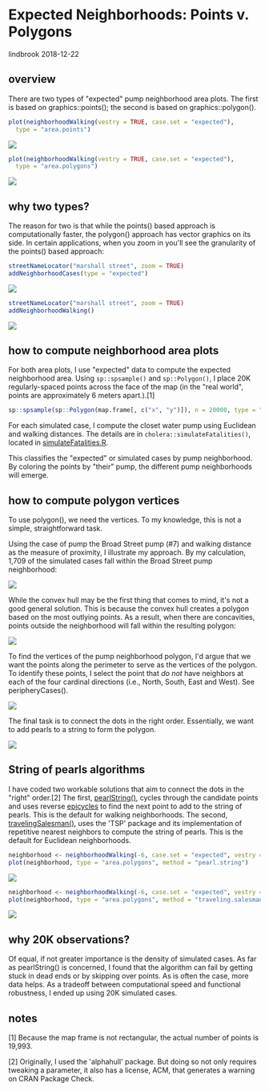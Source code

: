 Expected Neighborhoods: Points v. Polygons
================
lindbrook
2018-12-22

overview
--------

There are two types of "expected" pump neighborhood area plots. The first is based on graphics::points(); the second is based on graphics::polygon().

``` r
plot(neighborhoodWalking(vestry = TRUE, case.set = "expected"),
  type = "area.points")
```

<img src="pump.neighborhoods.notes_files/figure-markdown_github/area_points-1.png" style="display: block; margin: auto;" />

``` r
plot(neighborhoodWalking(vestry = TRUE, case.set = "expected"),
  type = "area.polygons")
```

<img src="pump.neighborhoods.notes_files/figure-markdown_github/area_polygons-1.png" style="display: block; margin: auto;" />

why two types?
--------------

The reason for two is that while the points() based approach is computationally faster, the polygon() approach has vector graphics on its side. In certain applications, when you zoom in you'll see the granularity of the points() based approach:

``` r
streetNameLocator("marshall street", zoom = TRUE)
addNeighborhoodCases(type = "expected")
```

<img src="pump.neighborhoods.notes_files/figure-markdown_github/marshall_points-1.png" style="display: block; margin: auto;" />

``` r
streetNameLocator("marshall street", zoom = TRUE)
addNeighborhoodWalking()
```

<img src="pump.neighborhoods.notes_files/figure-markdown_github/marshall_polygons-1.png" style="display: block; margin: auto;" />

how to compute neighborhood area plots
--------------------------------------

For both area plots, I use "expected" data to compute the expected neighborhood area. Using `sp::spsample()` and `sp::Polygon()`, I place 20K regularly-spaced points across the face of the map (in the "real world", points are approximately 6 meters apart.).[1]

``` r
sp::spsample(sp::Polygon(map.frame[, c("x", "y")]), n = 20000, type = "regular")
```

For each simulated case, I compute the closet water pump using Euclidean and walking distances. The details are in `cholera::simulateFatalities()`, located in [simulateFatalities.R](https://github.com/lindbrook/cholera/blob/master/R/simulateFatalities.R).

This classifies the "expected" or simulated cases by pump neighborhood. By coloring the points by "their" pump, the different pump neighborhoods will emerge.

how to compute polygon vertices
-------------------------------

To use polygon(), we need the vertices. To my knowledge, this is not a simple, straightforward task.

Using the case of pump the Broad Street pump (\#7) and walking distance as the measure of proximity, I illustrate my approach. By my calculation, 1,709 of the simulated cases fall within the Broad Street pump neighborhood:

![](cloud-1.png)

While the convex hull may be the first thing that comes to mind, it's not a good general solution. This is because the convex hull creates a polygon based on the most outlying points. As a result, when there are concavities, points outside the neighborhood will fall within the resulting polygon:

![](hull-1.png)

To find the vertices of the pump neighborhood polygon, I'd argue that we want the points along the perimeter to serve as the vertices of the polygon. To identify these points, I select the point that *do not* have neighbors at each of the four cardinal directions (i.e., North, South, East and West). See peripheryCases().

![](perimeter-1.png)

The final task is to connect the dots in the right order. Essentially, we want to add pearls to a string to form the polygon.

![](pearl_string-1.png)

String of pearls algorithms
---------------------------

I have coded two workable solutions that aim to connect the dots in the "right" order.[2] The first, [pearlString()](https://github.com/lindbrook/cholera/blob/master/R/pearlString.R), cycles through the candidate points and uses reverse [epicycles](https://en.wikipedia.org/wiki/Deferent_and_epicycle) to find the next point to add to the string of pearls. This is the default for walking neighborhoods. The second, [travelingSalesman()](https://github.com/lindbrook/cholera/blob/master/R/pearlString.R), uses the 'TSP' package and its implementation of repetitive nearest neighbors to compute the string of pearls. This is the default for Euclidean neighborhoods.

``` r
neighborhood <- neighborhoodWalking(-6, case.set = "expected", vestry = TRUE)
plot(neighborhood, type = "area.polygons", method = "pearl.string")
```

<img src="pump.neighborhoods.notes_files/figure-markdown_github/pearl_string-1.png" style="display: block; margin: auto;" />

``` r
neighborhood <- neighborhoodWalking(-6, case.set = "expected", vestry = TRUE)
plot(neighborhood, type = "area.polygons", method = "traveling.salesman")
```

<img src="pump.neighborhoods.notes_files/figure-markdown_github/traveling-1.png" style="display: block; margin: auto;" />

why 20K observations?
---------------------

Of equal, if not greater importance is the density of simulated cases. As far as pearlString() is concerned, I found that the algorithm can fail by getting stuck in dead ends or by skipping over points. As is often the case, more data helps. As a tradeoff between computational speed and functional robustness, I ended up using 20K simulated cases.

notes
-----

[1] Because the map frame is not rectangular, the actual number of points is 19,993.

[2] Originally, I used the 'alphahull' package. But doing so not only requires tweaking a parameter, it also has a license, ACM, that generates a warning on CRAN Package Check.
